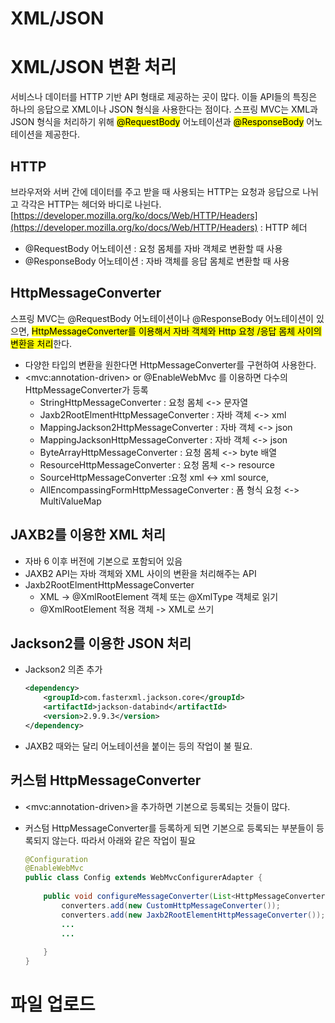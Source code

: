 # XML/JSON

# XML/JSON 변환 처리

서비스나 데이터를 HTTP 기반 API 형태로 제공하는 곳이 많다. 이들 API들의 특징은 하나의 응답으로 XML이나 JSON 형식을 사용한다는 점이다. 스프링 MVC는 XML과 JSON 형식을 처리하기 위해 <mark>@RequestBody</mark> 어노테이션과 <mark>@ResponseBody</mark> 어노테이션을 제공한다.



## HTTP

브라우저와 서버 간에 데이터를 주고 받을 때 사용되는 HTTP는 요청과 응답으로 나뉘고 각각은 HTTP는 헤더와 바디로 나뉜다. [https://developer.mozilla.org/ko/docs/Web/HTTP/Headers](https://developer.mozilla.org/ko/docs/Web/HTTP/Headers) : HTTP 헤더

- @RequestBody 어노테이션 : 요청 몸체를 자바 객체로 변환할 때 사용
- @ResponseBody 어노테이션 : 자바 객체를 응답 몸체로 변환할 때 사용



## HttpMessageConverter

스프링 MVC는 @RequestBody 어노테이션이나 @ResponseBody 어노테이션이 있으면, <mark>HttpMessageConverter를 이용해서 자바 객체와 Http 요청 /응답 몸체 사이의 변환을 처리</mark>한다.

- 다양한 타입의 변환을 원한다면 HttpMessageConverter를 구현하여 사용한다.
- \<mvc:annotation-driven> or @EnableWebMvc 를 이용하면 다수의 HttpMessageConverter가 등록
  - StringHttpMessageConverter : 요청 몸체 <-> 문자열
  - Jaxb2RootElmentHttpMessageConverter : 자바 객체 <-> xml
  - MappingJackson2HttpMessageConverter : 자바 객체 <-> json
  - MappingJacksonHttpMessageConverter : 자바 객체 <-> json
  - ByteArrayHttpMessageConverter : 요청 몸체 <-> byte 배열
  - ResourceHttpMessageConverter : 요청 몸체 <-> resource
  - SourceHttpMessageConverter :요청  xml <-> xml source, 
  - AllEncompassingFormHttpMessageConverter : 폼 형식 요청 <-> MultiValueMap



## JAXB2를 이용한 XML 처리

- 자바 6 이후 버전에 기본으로 포함되어 있음
- JAXB2 API는 자바 객체와 XML 사이의 변환을 처리해주는 API
- Jaxb2RootElmentHttpMessageConverter
  - XML -> @XmlRootElement 객체 또는 @XmlType 객체로 읽기
  - @XmlRootElement 적용 객체 -> XML로 쓰기



## Jackson2를 이용한 JSON 처리

- Jackson2 의존 추가

  ```xml
  <dependency>
      <groupId>com.fasterxml.jackson.core</groupId>
      <artifactId>jackson-databind</artifactId>
      <version>2.9.9.3</version>
  </dependency>
  ```

- JAXB2 때와는 달리 어노테이션을 붙이는 등의 작업이 불 필요.



## 커스텀 HttpMessageConverter

- \<mvc:annotation-driven>을 추가하면 기본으로 등록되는 것들이 많다.

- 커스텀 HttpMessageConverter를 등록하게 되면 기본으로 등록되는 부분들이 등록되지 않는다. 따라서 아래와 같은 작업이 필요

  ```java
  @Configuration
  @EnableWebMvc
  public class Config extends WebMvcConfigurerAdapter {
      
      public void configureMessageConverter(List<HttpMessageConverter<?>> converters){
          converters.add(new CustomHttpMessageConverter());
          converters.add(new Jaxb2RootElementHttpMessageConverter());
          ...
          ...
     
      }
  }
  ```



# 파일 업로드

